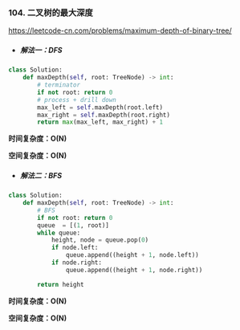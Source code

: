 ### 104. 二叉树的最大深度

https://leetcode-cn.com/problems/maximum-depth-of-binary-tree/

- ##### 解法一：DFS

```python
class Solution:
    def maxDepth(self, root: TreeNode) -> int:
        # terminator
        if not root: return 0
        # process + drill down
        max_left = self.maxDepth(root.left)
        max_right = self.maxDepth(root.right)
        return max(max_left, max_right) + 1
```

**时间复杂度：O(N)**

**空间复杂度：O(N)**

- ##### 解法二：BFS

```python
class Solution:
    def maxDepth(self, root: TreeNode) -> int:
        # BFS
        if not root: return 0
        queue  = [(1, root)]
        while queue:
            height, node = queue.pop(0)
            if node.left:
                queue.append((height + 1, node.left))
            if node.right:
                queue.append((height + 1, node.right))

        return height
```

**时间复杂度：O(N)**

**空间复杂度：O(N)**